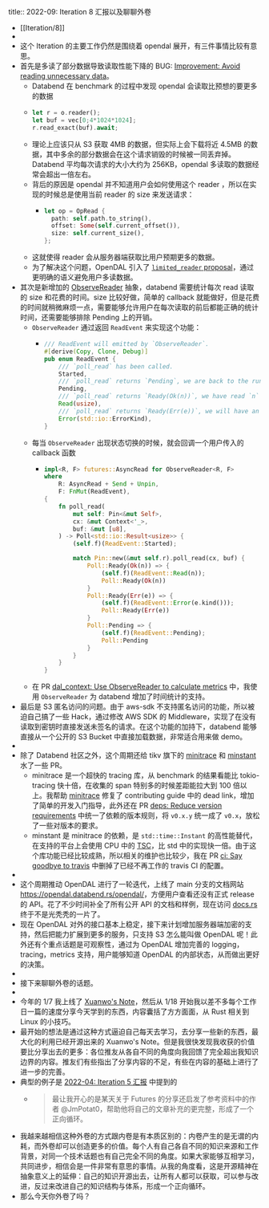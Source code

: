 title:: 2022-09: Iteration 8 汇报以及聊聊外卷

- [[Iteration/8]]
-
- 这个 Iteration 的主要工作仍然是围绕着 opendal 展开，有三件事情比较有意思。
- 首先是多读了部分数据导致读取性能下降的 BUG: [Improvement: Avoid reading unnecessary data](https://github.com/datafuselabs/opendal/issues/86)。
	- Databend 在 benchmark 的过程中发现 opendal 会读取比预想的要更多的数据
	- ```rust
	  let r = o.reader();
	  let buf = vec[0;4*1024*1024];
	  r.read_exact(buf).await;
	  ```
	- 理论上应该只从 S3 获取 4MB 的数据，但实际上会下载将近 4.5MB 的数据，其中多余的部分数据会在这个请求销毁的时候被一同丢弃掉。Databend 平均每次请求的大小大约为 256KB，opendal 多读取的数据经常会超出一倍左右。
	- 背后的原因是 opendal 并不知道用户会如何使用这个 reader ，所以在实现的时候总是使用当前 reader 的 size 来发送请求：
		- ```rust
		  let op = OpRead {
		    path: self.path.to_string(),
		    offset: Some(self.current_offset()),
		    size: self.current_size(),
		  };
		  ```
	- 这就使得 reader 会从服务器端获取比用户预期更多的数据。
	- 为了解决这个问题，OpenDAL 引入了 [`limited_reader` proposal](https://github.com/datafuselabs/opendal/blob/main/docs/rfcs/0090-limited-reader.md)，通过更明确的语义避免用户多读数据。
- 其次是新增加的 [ObserveReader](https://github.com/datafuselabs/opendal/blob/main/src/readers/observer.rs) 抽象，databend 需要统计每次 read 读取的 size 和花费的时间。size 比较好做，简单的 callback 就能做好，但是花费的时间就稍微麻烦一点，需要能够允许用户在每次读取的前后都能正确的统计时间，还需要能够排除 Pending 上的开销。
	- `ObserveReader` 通过返回 `ReadEvent` 来实现这个功能：
		- ```rust
		  /// ReadEvent will emitted by `ObserveReader`.
		  #[derive(Copy, Clone, Debug)]
		  pub enum ReadEvent {
		      /// `poll_read` has been called.
		      Started,
		      /// `poll_read` returns `Pending`, we are back to the runtime.
		      Pending,
		      /// `poll_read` returns `Ready(Ok(n))`, we have read `n` bytes of data.
		      Read(usize),
		      /// `poll_read` returns `Ready(Err(e))`, we will have an `ErrorKind` here.
		      Error(std::io::ErrorKind),
		  }
		  ```
	- 每当 `ObserveReader` 出现状态切换的时候，就会回调一个用户传入的 callback 函数
		- ```rust
		  impl<R, F> futures::AsyncRead for ObserveReader<R, F>
		  where
		      R: AsyncRead + Send + Unpin,
		      F: FnMut(ReadEvent),
		  {
		      fn poll_read(
		          mut self: Pin<&mut Self>,
		          cx: &mut Context<'_>,
		          buf: &mut [u8],
		      ) -> Poll<std::io::Result<usize>> {
		          (self.f)(ReadEvent::Started);
		  
		          match Pin::new(&mut self.r).poll_read(cx, buf) {
		              Poll::Ready(Ok(n)) => {
		                  (self.f)(ReadEvent::Read(n));
		                  Poll::Ready(Ok(n))
		              }
		              Poll::Ready(Err(e)) => {
		                  (self.f)(ReadEvent::Error(e.kind()));
		                  Poll::Ready(Err(e))
		              }
		              Poll::Pending => {
		                  (self.f)(ReadEvent::Pending);
		                  Poll::Pending
		              }
		          }
		      }
		  }
		  ```
	- 在 PR [dal_context: Use ObserveReader to calculate metrics](https://github.com/datafuselabs/databend/pull/4298) 中，我使用 `ObserveReader` 为 databend 增加了时间统计的支持。
- 最后是 S3 匿名访问的问题。由于 aws-sdk 不支持匿名访问的功能，所以被迫自己搞了一些 Hack，通过修改 AWS SDK 的 Middleware，实现了在没有读取到密钥时直接发送未签名的请求。在这个功能的加持下，databend 能够直接从一个公开的 S3 Bucket 中直接加载数据，非常适合用来做 demo。
-
- 除了 Databend 社区之外，这个周期还给 tikv 旗下的 [minitrace](https://github.com/tikv/minitrace-rust) 和 [minstant](https://github.com/tikv/minstant) 水了一些 PR。
	- minitrace 是一个超快的 tracing 库，从 benchmark 的结果看能比 tokio-tracing 快十倍，在收集的 span 特别多的时候差距能拉大到 100 倍以上。我帮助 [minitrace](https://github.com/tikv/minitrace-rust) 修复了 contributing guide 中的 dead link，增加了简单的开发入门指导，此外还在 PR [deps: Reduce version requirements](https://github.com/tikv/minitrace-rust/pull/108) 中统一了依赖的版本规则，将 `v0.x.y` 统一成了 `v0.x`，放松了一些对版本的要求。
	- minstant 是 minitrace 的依赖，是 `std::time::Instant` 的高性能替代，在支持的平台上会使用 CPU 中的 [TSC](https://en.wikipedia.org/wiki/Time_Stamp_Counter)，比 std 中的实现快一倍。由于这个库功能已经比较成熟，所以相关的维护也比较少，我在 PR [ci: Say goodbye to travis](https://github.com/tikv/minstant/pull/22) 中删掉了已经不再工作的 travis CI 的配置。
-
- 这个周期推动 OpenDAL 进行了一轮迭代，上线了 main 分支的文档网站 <https://opendal.databend.rs/opendal/>，方便用户查看还没有正式 release 的 API。花了不少时间补全了所有公开 API 的文档和样例，现在访问 [docs.rs](https://docs.rs/opendal/0.2.1/opendal/) 终于不是光秃秃的一片了。
- 现在 OpenDAL 对外的接口基本上稳定，接下来计划增加服务器端加密的支持，然后把能力扩展到更多的服务，只支持 S3 怎么能叫做 OpenDAL 呢！此外还有个重点话题是可观察性，通过为 OpenDAL 增加完善的 logging，tracing，metrics 支持，用户能够知道 OpenDAL 的内部状态，从而做出更好的决策。
-
- 接下来聊聊外卷的话题。
-
- 今年的 1/7 我上线了 [Xuanwo's Note](https://note.xuanwo.io/)，然后从 1/18 开始我以差不多每个工作日一篇的速度分享今天学到的东西，内容囊括了方方面面，从 Rust 相关到 Linux 的小技巧。
- 最开始的想法是通过这种方式逼迫自己每天去学习，去分享一些新的东西，最大化的利用已经开源出来的 Xuanwo's Note。但是我很快发现我收获的价值要比分享出去的更多：各位推友从各自不同的角度向我回馈了完全超出我知识边界的内容。推友们有些指出了分享内容的不足，有些在内容的基础上进行了进一步的完善。
- 典型的例子是 [2022-04: Iteration 5 汇报](https://xuanwo.io/reports/2022-04/) 中提到的
	- > 最让我开心的是某天关于 Futures 的分享还启发了参考资料中的作者 @JmPotat0，帮助他将自己的文章补充的更完整，形成了一个正向循环。
- 我越来越相信这种外卷的方式跟内卷是有本质区别的：内卷产生的是无谓的内耗，而外卷却可以创造更多的价值。每个人有自己各自不同的知识来源和工作背景，对同一个技术话题也有自己完全不同的角度。如果大家能够互相学习，共同进步，相信会是一件非常有意思的事情。从我的角度看，这是开源精神在抽象意义上的延伸：自己的知识开源出去，让所有人都可以获取，可以参与改进，反过来改进自己的知识结构与体系，形成一个正向循环。
- 那么今天你外卷了吗？